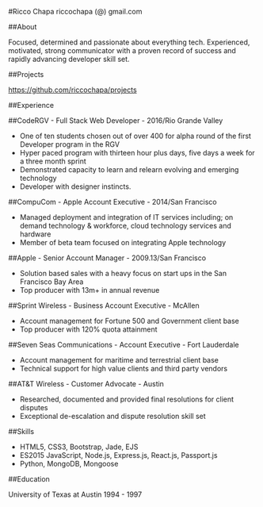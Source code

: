 #Ricco Chapa
riccochapa (@) gmail.com

##About

Focused, determined and passionate about everything tech. Experienced, motivated, strong
communicator with a proven record of success and rapidly advancing developer skill set.  

##Projects

https://github.com/riccochapa/projects

##Experience

##CodeRGV - Full Stack Web Developer - 2016/Rio Grande Valley
  * One of ten students chosen out of over 400 for alpha round of the first Developer program in the RGV
  * Hyper paced program with thirteen hour plus days, five days a week for a three month sprint
  * Demonstrated capacity to learn and relearn evolving and emerging technology
  * Developer with designer instincts.

##CompuCom - Apple Account Executive - 2014/San Francisco
  * Managed deployment and integration of IT services including; on demand technology & workforce, cloud technology services and hardware
  * Member of beta team focused on integrating Apple technology

##Apple - Senior Account Manager - 2009.13/San Francisco
  * Solution based sales with a heavy focus on start ups in the San Francisco Bay Area
  * Top producer with 13m+ in annual revenue

##Sprint Wireless - Business Account Executive - McAllen
  * Account management for Fortune 500 and Government client base
  * Top producer with 120% quota attainment

##Seven Seas Communications - Account Executive - Fort Lauderdale
  * Account management for maritime and terrestrial client base
  * Technical support for high value clients and third party vendors

##AT&T Wireless - Customer Advocate - Austin
  * Researched, documented and provided final resolutions for client disputes
  * Exceptional de-escalation and dispute resolution skill set

##Skills

  * HTML5, CSS3, Bootstrap, Jade, EJS
  * ES2015 JavaScript, Node.js, Express.js, React.js, Passport.js
  * Python, MongoDB, Mongoose

##Education

University of Texas at Austin
1994 - 1997
